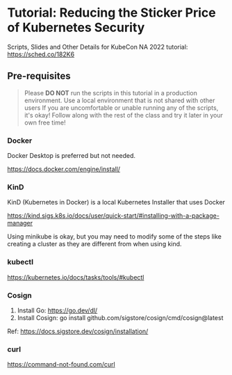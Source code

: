 # Tutorial: Reducing the Sticker Price of Kubernetes Security

Scripts, Slides and Other Details for KubeCon NA 2022 tutorial: https://sched.co/182K6

## Pre-requisites

> Please **DO NOT** run the scripts in this tutorial in a production environment. 
> Use a local environment that is not shared with other users
> If you are uncomfortable or unable running any of the scripts, it's okay! 
> Follow along with the rest of the class and try it later in your own free time!

### Docker

Docker Desktop is preferred but not needed. 

https://docs.docker.com/engine/install/

### KinD

KinD (Kubernetes in Docker) is a local Kubernetes Installer that uses Docker 

https://kind.sigs.k8s.io/docs/user/quick-start/#installing-with-a-package-manager

Using minikube is okay, but you may need to modify some of the steps like creating a cluster as they are different from when using kind.

### kubectl

https://kubernetes.io/docs/tasks/tools/#kubectl

### Cosign

1. Install Go: https://go.dev/dl/
2. Install Cosign: go install github.com/sigstore/cosign/cmd/cosign@latest

Ref: https://docs.sigstore.dev/cosign/installation/

### curl

https://command-not-found.com/curl


